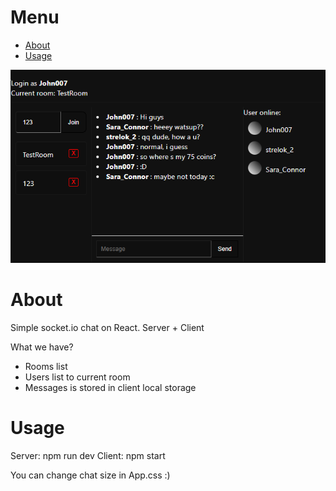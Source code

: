 # Menu
- [About](#about)
- [Usage](#usage)

![ScreenShot](chat.png)

# <a name="about">About</a> 
Simple socket.io chat on React. Server + Client

What we have?

- Rooms list
- Users list to current room
- Messages is stored in client local storage 


# <a name="usage">Usage</a>
Server: npm run dev
Client: npm start

You can change chat size in App.css :)
